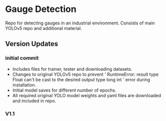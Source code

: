 
# Gauge Detection

Repo for detecting gauges in an industrial environment. 
Consists of main YOLOv5 repo and additional material.


## Version Updates

### initial commit
- Includes files for trainer, tester and downloading datasets.
- Changes to original YOLOv5 repo to prevent ' RuntimeError: result type Float can't be cast to the desired output type long int ' error during installation.
- Initial model saves for different number of epochs.
- All required original YOLO model weights and yaml files are downloaded and included in repo.

### V1.1
 



